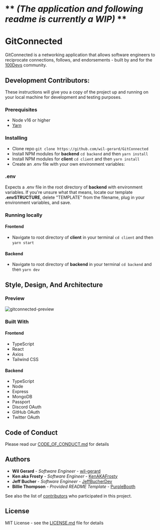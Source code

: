 # ** *(The application and following readme is currently a WIP)* **
# GitConnected

GitConnected is a networking application that allows software engineers to reciprocate connections, follows, and endorsements - built by and for the [100Devs](https://leonnoel.com/100devs/) community.

## Development Contributors:

These instructions will give you a copy of the project up and running on
your local machine for development and testing purposes.

### Prerequisites

* Node v16 or higher
* [Yarn](https://yarnpkg.com/)

### Installing
* Clone repo
`git clone https://github.com/wil-gerard/GitConnected`
* Install NPM modules for **backend** `cd backend` and then `yarn install`
* Install NPM modules for **client** `cd client` and then `yarn install`
* Create an .env file with your own environment variables:

### .env
Expects a .env file in the root directory of **backend** with environment variables. If you're unsure what that means, locate our template **.envSTRUCTURE**, delete "TEMPLATE" from the filename, plug in your environment variables, and save.

### Running locally

#### Frontend
* Navigate to root directory of **client** in your terminal `cd client` and then `yarn start`


#### Backend
* Navigate to root directory of **backend** in your terminal `cd backend` and then `yarn dev`

## Style, Design, And Architecture

### Preview

![gitconnected-preview](https://user-images.githubusercontent.com/74286884/150421227-2662285d-11bf-421f-b9d8-f094a8b449d0.png)

### Built With

#### Frontend

  - TypeScript
  - React
  - Axios
  - Tailwind CSS

#### Backend

  - TypeScript
  - Node
  - Express
  - MongoDB
  - Passport
  - Discord OAuth
  - GitHub OAuth
  - Twitter OAuth

## Code of Conduct

Please read our [CODE_OF_CONDUCT.md](CODE_OF_CONDUCT.md) for details

## Authors
  - **Wil Gerard** - *Software Engineer* - [wil-gerard](https://github.com/wil-gerard)
  - **Ken aka Frosty** - *Software Engineer* - [KenAKAFrosty](https://github.com/KenAKAFrosty)
  - **Jeff Bucher** - *Software Engineer* - [JeffBucherDev](https://github.com/JeffBucherDev)
  - **Billie Thompson** - *Provided README Template* - [PurpleBooth](https://github.com/PurpleBooth)

See also the list of
[contributors](https://github.com/wil-gerard/GitConnected/contributors)
who participated in this project.

## License

MIT License - see the [LICENSE.md](LICENSE.md) file for details